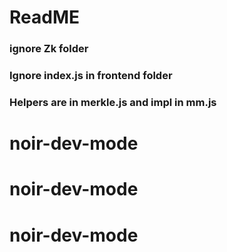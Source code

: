 # ReadME

### ignore Zk folder

### Ignore index.js in frontend folder

### Helpers are in merkle.js and impl in mm.js
# noir-dev-mode
# noir-dev-mode
# noir-dev-mode
